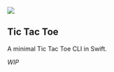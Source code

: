 ![](https://img.shields.io/badge/Swift-3-orange.svg?style=flat)

## Tic Tac Toe

A minimal Tic Tac Toe CLI in Swift.

*WIP*

